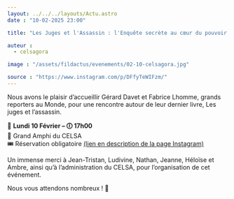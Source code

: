 ```yaml
---
layout: ../../../layouts/Actu.astro
date : "10-02-2025 23:00"

title: "Les Juges et l'Assassin : l'Enquête secrète au cœur du pouvoir..."

auteur :
  - celsagora	

image : "/assets/fildactus/evenements/02-10-celsagora.jpg"

source : "https://www.instagram.com/p/DFfyTeWIFzm/"
---
```


Nous avons le plaisir d’accueillir Gérard Davet et Fabrice Lhomme, grands reporters au Monde, pour une rencontre autour de leur dernier livre, Les juges et l’assassin.

📅 __Lundi 10 Février – 🕕 17h00__  
📍 Grand Amphi du CELSA  
🎟 Réservation obligatoire [(lien en description de la page Instagram)](https://www.tickettailor.com/events/celsagora/1545649?)

Un immense merci à Jean-Tristan, Ludivine, Nathan, Jeanne, Héloïse et Ambre, ainsi qu’à l’administration du CELSA, pour l’organisation de cet événement.

Nous vous attendons nombreux ! 💙